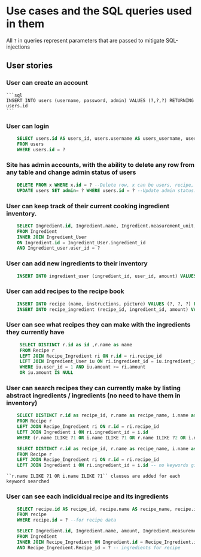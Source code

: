 # Use cases and the SQL queries used in them
All ``?`` in queries represent parameters that are passed to mitigate SQL-injections
## User stories
### User can create an account 
    ```sql
    INSERT INTO users (username, password, admin) VALUES (?,?,?) RETURNING users.id
    ```
### User can login 
```sql
    SELECT users.id AS users_id, users.username AS users_username, users.password AS users_password, users.admin AS users_admin 
    FROM users 
    WHERE users.id = ?
```
### Site has admin accounts, with the ability to delete any row from any table and change admin status of users
```sql
    DELETE FROM x WHERE x.id = ? --Delete row, x can be users, recipe, ingredient. Changes cascade to fk tables.  
    UPDATE users SET admin= ? WHERE users.id = ? --Update admin status:
```
    
### User can keep track of their current cooking ingredient inventory. 
```sql
    SELECT Ingredient.id, Ingredient.name, Ingredient.measurement_unit, Ingredient_User.amount 
    FROM Ingredient 
    INNER JOIN Ingredient_User 
    ON Ingredient.id = Ingredient_User.ingredient_id 
    AND Ingredient_user.user_id = ?
```
### User can add new ingredients to their inventory 
```sql
    INSERT INTO ingredient_user (ingredient_id, user_id, amount) VALUES (?, ?, ?)
```
### User can add recipes to the recipe book 
```sql
    INSERT INTO recipe (name, instructions, picture) VALUES (?, ?, ?) RETURNING recipe.id
    INSERT INTO recipe_ingredient (recipe_id, ingredient_id, amount) VALUES (?, ?, ?) -- for each added ingredient
```
### User can see what recipes they can make with the ingredients they currently have 
```sql
     SELECT DISTINCT r.id as id ,r.name as name 
     FROM Recipe r 
     LEFT JOIN Recipe_Ingredient ri ON r.id = ri.recipe_id
     LEFT JOIN Ingredient_User iu ON ri.ingredient_id = iu.ingredient_id
     WHERE iu.user_id = 1 AND iu.amount >= ri.amount
     OR iu.amount IS NULL
```
### User can search recipes they can currently make by listing abstract ingredients / ingredients (no need to have them in inventory) 
```sql
    SELECT DISTINCT r.id as recipe_id, r.name as recipe_name, i.name as ingredient_name 
    FROM Recipe r 
    LEFT JOIN Recipe_Ingredient ri ON r.id = ri.recipe_id 
    LEFT JOIN Ingredient i ON ri.ingredient_id = i.id 
    WHERE (r.name ILIKE ?1 OR i.name ILIKE ?1 OR r.name ILIKE ?2 OR i.name ILIKE ?2 ) --example for two keyword search 

    SELECT DISTINCT r.id as recipe_id, r.name as recipe_name, i.name as ingredient_name 
    FROM Recipe r 
    LEFT JOIN Recipe_Ingredient ri ON r.id = ri.recipe_id 
    LEFT JOIN Ingredient i ON ri.ingredient_id = i.id -- no keywords given, search all
```
    ``r.name ILIKE ?1 OR i.name ILIKE ?1`` clauses are added for each keyword searched

### User can see each indicidual recipe and its ingredients
```sql 
    SELECT recipe.id AS recipe_id, recipe.name AS recipe_name, recipe.instructions AS recipe_instructions
    FROM recipe 
    WHERE recipe.id = ? --for recipe data

    SELECT Ingredient.id, Ingredient.name, amount, Ingredient.measurement_unit 
    FROM Ingredient 
    INNER JOIN Recipe_Ingredient ON Ingredient.id = Recipe_Ingredient.ingredient_id 
    AND Recipe_Ingredient.Recipe_id = ? -- ingredients for recipe
```
